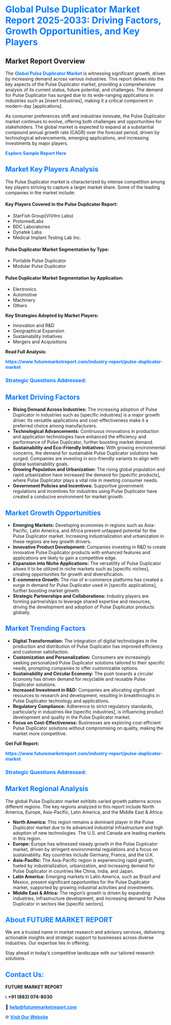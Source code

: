 <h1 style="color: #007BFF;">Global Pulse Duplicator Market Report 2025-2033: Driving Factors, Growth Opportunities, and Key Players</h1>

<section id="overview">
<h2>Market Report Overview</h2>
<p>The <a href="https://www.futuremarketreport.com/industry-report/pulse-duplicator-market" style="color: #007BFF; text-decoration: none;"><strong>Global Pulse Duplicator Market</strong></a> is witnessing significant growth, driven by increasing demand across various industries. This report delves into the key aspects of the Pulse Duplicator market, providing a comprehensive analysis of its current status, future potential, and challenges. The demand for Pulse Duplicator has surged due to its wide-ranging applications in industries such as [insert industries], making it a critical component in modern-day [applications].</p>
<p>As consumer preferences shift and industries innovate, the Pulse Duplicator market continues to evolve, offering both challenges and opportunities for stakeholders. The global market is expected to expand at a substantial compound annual growth rate (CAGR) over the forecast period, driven by technological advancements, emerging applications, and increasing investments by major players.</p>
</section>

<section id="overview">
<p><a href="https://www.futuremarketreport.com/request-sample/reportId=52575" style="color: #007BFF; text-decoration: none;"><strong>Explore Sample Report Here</strong></a></p>
</section>

<section id="key-players">
<h2 style="color: #007BFF;">Market Key Players Analysis</h2>
<p>The Pulse Duplicator market is characterized by intense competition among key players striving to capture a larger market share. Some of the leading companies in the market include:</p>
<h4>Key Players Covered in the Pulse Duplicator Report:</h4>
<ul><li>StarFish Group(ViVitro Labs)</li><li>ProtomedLabs</li><li>BDC Laboratories</li><li>Dynatek Labs</li><li>Medical Implant Testing Lab Inc.</li></ul>
<h4>Pulse Duplicator Market Segmentation by Type:</h4>
<ul><li>Portable Pulse Duplicator</li><li>Modular Pulse Duplicator</li></ul>

<h4>Pulse Duplicator Market Segmentation by Application:</h4>
<ul><li>Electronics</li><li>Automotive</li><li>Machinery</li><li>Others</li></ul>
<p><strong>Key Strategies Adopted by Market Players:</strong></p>
<ul>
<li>Innovation and R&D</li>
<li>Geographical Expansion</li>
<li>Sustainability Initiatives</li>
<li>Mergers and Acquisitions</li>
</ul>
</section>

<section>
<p><strong>Read Full Analysis: </strong></p><a href="https://www.futuremarketreport.com/industry-report/pulse-duplicator-market" style="color: #007BFF; text-decoration: none;"><strong>https://www.futuremarketreport.com/industry-report/pulse-duplicator-market</strong></a>
<h3 style="color: #007BFF;">Strategic Questions Addressed:</h3>
</section>

<section id="driving-factors">
<h2 style="color: #007BFF;">Market Driving Factors</h2>
<ul>
<li><strong>Rising Demand Across Industries:</strong> The increasing adoption of Pulse Duplicator in industries such as [specific industries] is a major growth driver. Its versatile applications and cost-effectiveness make it a preferred choice among manufacturers.</li>
<li><strong>Technological Advancements:</strong> Continuous innovations in production and application technologies have enhanced the efficiency and performance of Pulse Duplicator, further boosting market demand.</li>
<li><strong>Sustainability and Eco-Friendly Initiatives:</strong> With growing environmental concerns, the demand for sustainable Pulse Duplicator solutions has surged. Companies are investing in eco-friendly variants to align with global sustainability goals.</li>
<li><strong>Growing Population and Urbanization:</strong> The rising global population and rapid urbanization have increased the demand for [specific products], where Pulse Duplicator plays a vital role in meeting consumer needs.</li>
<li><strong>Government Policies and Incentives:</strong> Supportive government regulations and incentives for industries using Pulse Duplicator have created a conducive environment for market growth.</li>
</ul>
</section>

<section id="growth-opportunities">
<h2 style="color: #007BFF;">Market Growth Opportunities</h2>
<ul>
<li><strong>Emerging Markets:</strong> Developing economies in regions such as Asia-Pacific, Latin America, and Africa present untapped potential for the Pulse Duplicator market. Increasing industrialization and urbanization in these regions are key growth drivers.</li>
<li><strong>Innovative Product Development:</strong> Companies investing in R&D to create innovative Pulse Duplicator products with enhanced features and applications are likely to gain a competitive edge.</li>
<li><strong>Expansion into Niche Applications:</strong> The versatility of Pulse Duplicator allows it to be utilized in niche markets such as [specific niches], creating opportunities for growth and diversification.</li>
<li><strong>E-commerce Growth:</strong> The rise of e-commerce platforms has created a surge in demand for Pulse Duplicator used in [specific applications], further boosting market growth.</li>
<li><strong>Strategic Partnerships and Collaborations:</strong> Industry players are forming partnerships to leverage shared expertise and resources, driving the development and adoption of Pulse Duplicator products globally.</li>
</ul>
</section>

<section id="trending-factors">
<h2 style="color: #007BFF;">Market Trending Factors</h2>
<ul>
<li><strong>Digital Transformation:</strong> The integration of digital technologies in the production and distribution of Pulse Duplicator has improved efficiency and customer satisfaction.</li>
<li><strong>Customization and Personalization:</strong> Consumers are increasingly seeking personalized Pulse Duplicator solutions tailored to their specific needs, prompting companies to offer customizable options.</li>
<li><strong>Sustainability and Circular Economy:</strong> The push towards a circular economy has driven demand for recyclable and reusable Pulse Duplicator solutions.</li>
<li><strong>Increased Investment in R&D:</strong> Companies are allocating significant resources to research and development, resulting in breakthroughs in Pulse Duplicator technology and applications.</li>
<li><strong>Regulatory Compliance:</strong> Adherence to strict regulatory standards, particularly in industries like [specific industries], is influencing product development and quality in the Pulse Duplicator market.</li>
<li><strong>Focus on Cost-Effectiveness:</strong> Businesses are exploring cost-efficient Pulse Duplicator solutions without compromising on quality, making the market more competitive.</li>
</ul>
</section>

<section>
<p><strong>Get Full Report: </strong></p><a href="https://www.futuremarketreport.com/industry-report/pulse-duplicator-market" style="color: #007BFF; text-decoration: none;"><strong>https://www.futuremarketreport.com/industry-report/pulse-duplicator-market</strong></a>
<h3 style="color: #007BFF;">Strategic Questions Addressed:</h3>
</section>


<section id="regional-analysis">
<h2 style="color: #007BFF;">Market Regional Analysis</h2>
<p>The global Pulse Duplicator market exhibits varied growth patterns across different regions. The key regions analyzed in this report include North America, Europe, Asia-Pacific, Latin America, and the Middle East & Africa:</p>
<ul>
<li><strong>North America:</strong> This region remains a dominant player in the Pulse Duplicator market due to its advanced industrial infrastructure and high adoption of new technologies. The U.S. and Canada are leading markets in this region.</li>
<li><strong>Europe:</strong> Europe has witnessed steady growth in the Pulse Duplicator market, driven by stringent environmental regulations and a focus on sustainability. Key countries include Germany, France, and the U.K.</li>
<li><strong>Asia-Pacific:</strong> The Asia-Pacific region is experiencing rapid growth, fueled by industrialization, urbanization, and increasing demand for Pulse Duplicator in countries like China, India, and Japan.</li>
<li><strong>Latin America:</strong> Emerging markets in Latin America, such as Brazil and Mexico, present significant opportunities for the Pulse Duplicator market, supported by growing industrial activities and investments.</li>
<li><strong>Middle East & Africa:</strong> The region’s growth is driven by expanding industries, infrastructure development, and increasing demand for Pulse Duplicator in sectors like [specific sectors].</li>
</ul>
</section>

<footer>
<h2 style="color: #007BFF;">About FUTURE MARKET REPORT</h2>
<p>We are a trusted name in market research and advisory services, delivering actionable insights and strategic support to businesses across diverse industries. Our expertise lies in offering:</p>

<p>Stay ahead in today’s competitive landscape with our tailored research solutions.</p>

<h2 style="color: #007BFF;">Contact Us:</h2>
<p><strong>FUTURE MARKET REPORT</strong></p>
<p>📞 <strong>+91 (883) 074-8030</strong></p>
<p>📧 <strong><a href="mailto:help@futuremarketreport.com" style="color: #007BFF;">help@futuremarketreport.com</a></strong></p>
<p>🌐 <strong><a href="https://www.futuremarketreport.com/" style="color: #007BFF;">Visit Our Website</a></strong></p>
</footer>